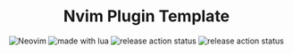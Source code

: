 <h1 align="center">Nvim Plugin Template</h1>

<p align="center">

<img src="https://img.shields.io/badge/Neovim-57A143?logo=neovim&logoColor=fff&style=for-the-badge" alt="Neovim" />

<img src="https://img.shields.io/badge/Made%20With%20Lua-2C2D72?logo=lua&logoColor=fff&style=for-the-badge" alt="made with lua" >

<img src="https://img.shields.io/github/actions/workflow/status/mistricky/nvim-plugin-template/release.yml?style=for-the-badge&label=release" alt="release action status" />

<img src="https://img.shields.io/github/actions/workflow/status/mistricky/nvim-plugin-template/lint.yml?style=for-the-badge&label=Lint" alt="release action status" />

</p>
